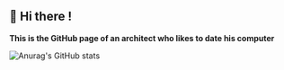 ## 👋 Hi there ! 

__This is the GitHub page of an architect who likes to date his computer__

![Anurag's GitHub stats](https://github-readme-stats.vercel.app/api?username=LOWERTOP&show_icons=true&theme=transparent)

<!--
**LOWERTOP/LOWERTOP** is a ✨ _special_ ✨ repository because its `README.md` (this file) appears on your GitHub profile.

Here are some ideas to get you started:

- 🔭 I’m currently working on ...
- 🌱 I’m currently learning ...
- 👯 I’m looking to collaborate on ...
- 🤔 I’m looking for help with ...
- 💬 Ask me about ...
- 📫 How to reach me: ...
- 😄 Pronouns: ...
- ⚡ Fun fact: ...
-->
